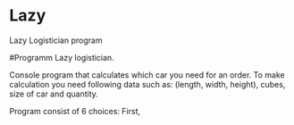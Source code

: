 # Lazy
Lazy Logistician program

#Programm Lazy logistician.

 Console program that calculates which car you need for an order.
To make calculation you need following data such as: (length, width, height), cubes, size of car and quantity.

Program consist of 6 choices:
First, 
